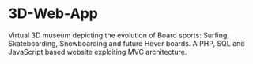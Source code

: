 # 3D-Web-App
Virtual 3D museum depicting the evolution of Board sports: Surfing, Skateboarding, Snowboarding and future Hover boards. A PHP, SQL and JavaScript based website exploiting MVC architecture. 
